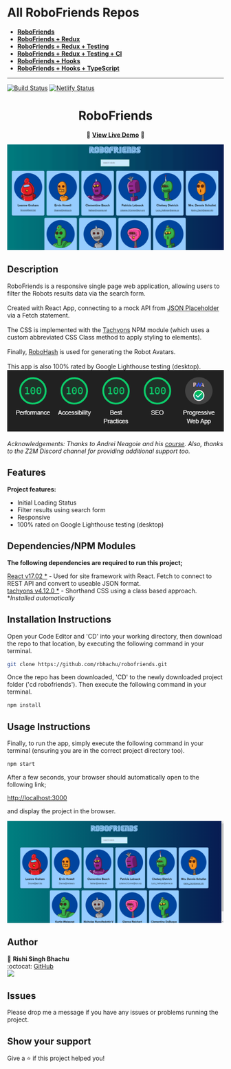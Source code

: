 # All RoboFriends Repos
- **[RoboFriends](https://github.com/rbhachu/robofriends)** 
- **[RoboFriends + Redux](https://github.com/rbhachu/robofriends-redux)** 
- **[RoboFriends + Redux + Testing](https://github.com/rbhachu/robofriends-redux-testing)** 
- **[RoboFriends + Redux + Testing + CI](https://github.com/rbhachu/robofriends-redux-testing-ci)** 
- **[RoboFriends + Hooks](https://github.com/rbhachu/robofriends-hooks)** 
- **[RoboFriends + Hooks + TypeScript](https://github.com/rbhachu/robofriends-hooks-typescript)** 

----

[![Build Status](https://travis-ci.org/gelstudios/gitfiti.svg?branch=master)](https://travis-ci.org/gelstudios/gitfiti) [![Netlify Status](https://api.netlify.com/api/v1/badges/fd0488e1-a9bd-4a33-8aee-d3b31954f1a9/deploy-status)](https://app.netlify.com/sites/rbhachu-robofriends/deploys)

<h1 align="center">RoboFriends</h1>
<div align="center">

:rocket: **[View Live Demo](https://rbhachu-robofriends.netlify.app/)** :rocket:<br>

![RoboFriends Preview](./src/images/site-demo.gif)

</div>

## Description
<p>

RoboFriends is a responsive single page web application, allowing users to filter the Robots results data via the search form. 
<br><br>
Created with React App, connecting to a mock API from [JSON Placeholder](http://jsonplaceholder.typicode.com) via a Fetch statement. 
<br><br>
The CSS is implemented with the [Tachyons](https://tachyons.io) NPM module (which uses a custom abbreviated CSS Class method to apply styling to elements).
<br><br>
Finally, [RoboHash](https://robohash.org) is used for generating the Robot Avatars.
<br><br>
This app is also 100% rated by Google Lighthouse testing (desktop).
![RoboFriends Preview](./src/images/lighthouse-rating.png)
<br><br>
<i>Acknowledgements: Thanks to Andrei Neagoie and his [course](https://www.udemy.com/the-complete-web-developer-zero-to-mastery). Also, thanks to the Z2M Discord channel for providing additional support too.
</i>

</p>

## Features
**Project features:**
  <ul>
    <li>Initial Loading Status</li>
    <li>Filter results using search form</li>        
    <li>Responsive</li>
    <li>100% rated on Google Lighthouse testing (desktop)</li>
  </ul>

## Dependencies/NPM Modules
__The following dependencies are required to run this project;__

[React v17.02 *](https://www.npmjs.com/package/react) - Used for site framework with React. Fetch to connect to REST API and convert to useable JSON format.<br>
[tachyons v4.12.0 *](https://www.npmjs.com/package/tachyons) - Shorthand CSS using a class based approach.
<br>
*_Installed automatically_<br>

## Installation Instructions
<p>Open your Code Editor and 'CD' into your working directory, then download the repo to that location, by executing the following command in your terminal.<p>

```sh
git clone https://github.com/rbhachu/robofriends.git
```
<p>Once the repo has been downloaded, 'CD' to the newly downloaded project folder ('cd robofriends'). Then execute the following command in your terminal.<p>

```sh
npm install
```


## Usage Instructions
<p>Finally, to run the app, simply execute the following command in your terminal (ensuring you are in the correct project directory too).</p>

```sh
npm start
```
<p>After a few seconds, your browser should automatically open to the following link;

[http://localhost:3000](http://localhost:3000)

and display the project in the browser.</p>
![RoboFriends Preview](./src/images/site-preview.png)



## Author
👤 **Rishi Singh Bhachu**<br>
:octocat: [GitHub](https://github.com/rbhachu)<br>
<a target="_blank" title="https://www.linkedin.com/in/RishiSinghBhachu/" href="https://www.linkedin.com/in/RishiSinghBhachu/"><img src="https://img.shields.io/badge/-Rishi&nbsp;Singh&nbsp;Bhachu-0077B5?style=flat&logo=Linkedin&logoColor=white"/></a>


## Issues
Please drop me a message if you have any issues or problems running the project.

## Show your support
Give a ⭐️ if this project helped you!

